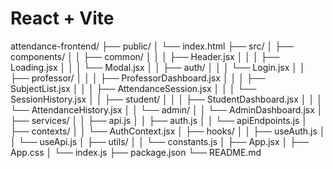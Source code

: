 # React + Vite

attendance-frontend/
├── public/
│   └── index.html
├── src/
│   ├── components/
│   │   ├── common/
│   │   │   ├── Header.jsx
│   │   │   ├── Loading.jsx
│   │   │   └── Modal.jsx
│   │   ├── auth/
│   │   │   └── Login.jsx
│   │   ├── professor/
│   │   │   ├── ProfessorDashboard.jsx
│   │   │   ├── SubjectList.jsx
│   │   │   ├── AttendanceSession.jsx
│   │   │   └── SessionHistory.jsx
│   │   ├── student/
│   │   │   ├── StudentDashboard.jsx
│   │   │   └── AttendanceHistory.jsx
│   │   └── admin/
│   │       └── AdminDashboard.jsx
│   ├── services/
│   │   ├── api.js
│   │   ├── auth.js
│   │   └── apiEndpoints.js
│   ├── contexts/
│   │   └── AuthContext.jsx
│   ├── hooks/
│   │   ├── useAuth.js
│   │   └── useApi.js
│   ├── utils/
│   │   └── constants.js
│   ├── App.jsx
│   ├── App.css
│   └── index.js
├── package.json
└── README.md
